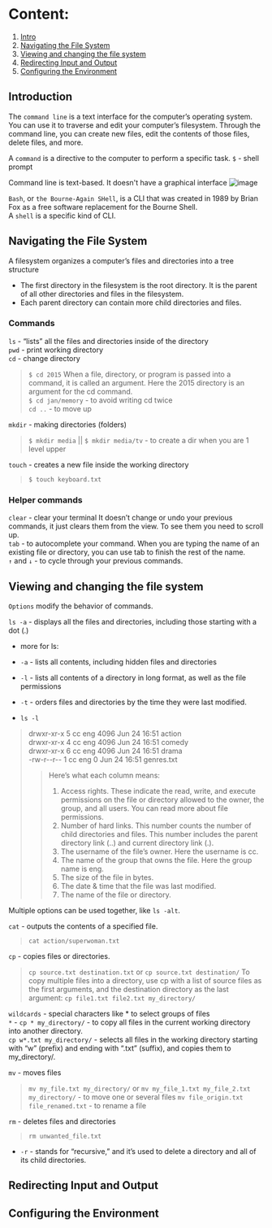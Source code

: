# Content:

1. [Intro](#Introduction)
2. [Navigating the File System](#Navigating-the-File-System)
3. [Viewing and changing the file system](#Viewing-and-changing-the-file-system)
4. [Redirecting Input and Output](#Redirecting-Input-and-Output)
5. [Configuring the Environment](#Configuring-the-Environment)

## Introduction

The `command line` is a text interface for the computer’s operating system. You can use it to traverse and edit your computer’s filesystem. Through the command line, you can create new files, edit the contents of those files, delete files, and more.

 A `command` is a directive to the computer to perform a specific task.
 `$` - shell prompt

Command line is text-based. It doesn't have a graphical interface
![image](https://user-images.githubusercontent.com/55635400/114563579-34c0ef00-9c78-11eb-8834-0948c81f91d7.png)

`Bash`, or `the Bourne-Again SHell`, is a CLI that was created in 1989 by Brian Fox as a free software replacement for the Bourne Shell.  
A `shell` is a specific kind of CLI. 

## Navigating the File System

A filesystem organizes a computer’s files and directories into a tree structure

* The first directory in the filesystem is the root directory. It is the parent of all other directories and files in the filesystem.
* Each parent directory can contain more child directories and files.

### Commands  
`ls` - “lists” all the files and directories inside of the directory  
`pwd` - print working directory  
`cd` - change directory  
> `$ cd 2015` When a file, directory, or program is passed into a command, it is called an argument. Here the 2015 directory is an argument for the cd command.  
> `$ cd jan/memory` - to avoid writing cd twice  
> `cd ..` - to move up

`mkdir` - making directories (folders)
> `$ mkdir media` || `$ mkdir media/tv` - to create a dir when you are 1 level upper

`touch` - creates a new file inside the working directory
> `$ touch keyboard.txt`

### Helper commands
`clear` - clear your terminal It doesn’t change or undo your previous commands, it just clears them from the view. To see them you need to scroll up.  
`tab` - to autocomplete your command. When you are typing the name of an existing file or directory, you can use tab to finish the rest of the name.  
`↑` and `↓` - to cycle through your previous commands.


## Viewing and changing the file system

`Options` modify the behavior of commands.

`ls -a` - displays all the files and directories, including those starting with a dot (.)  

* more for ls:  
 * `-a` - lists all contents, including hidden files and directories  
 * `-l` - lists all contents of a directory in long format, as well as the file permissions  
 * `-t` - orders files and directories by the time they were last modified.

* `ls -l`
>drwxr-xr-x 5  cc  eng  4096 Jun 24 16:51  action  
drwxr-xr-x 4  cc  eng  4096 Jun 24 16:51  comedy  
drwxr-xr-x 6  cc  eng  4096 Jun 24 16:51  drama  
-rw-r--r-- 1  cc  eng     0 Jun 24 16:51  genres.txt  
>> Here’s what each column means:
>> 1. Access rights. These indicate the read, write, and execute permissions on the file or directory allowed to the owner, the group, and all users. You can read more about file permissions.  
>> 2. Number of hard links. This number counts the number of child directories and files. This number includes the parent directory link (..) and current directory link (.).  
>> 3. The username of the file’s owner. Here the username is cc.  
>> 4. The name of the group that owns the file. Here the group name is eng.  
>> 5. The size of the file in bytes.  
>> 6. The date & time that the file was last modified.  
>> 7. The name of the file or directory.  

Multiple options can be used together, like `ls -alt`.

`cat` - outputs the contents of a specified file. 
> `cat action/superwoman.txt`

`cp` - copies files or directories.
> `cp source.txt destination.txt` or `cp source.txt destination/`
> To copy multiple files into a directory, use cp with a list of source files as the first arguments, and the destination directory as the last argument: `cp file1.txt file2.txt my_directory/`

`wildcards` - special characters like * to select groups of files  
`*` - `cp * my_directory/` - to copy all files in the current working directory into another directory.  
`cp w*.txt my_directory/`  - selects all files in the working directory starting with “w” (prefix) and ending with “.txt” (suffix), and copies them to my_directory/.

`mv` - moves files 
>`mv my_file.txt my_directory/` or `mv my_file_1.txt my_file_2.txt my_directory/` - to move one or several files
>`mv file_origin.txt file_renamed.txt` - to rename a file

`rm` - deletes files and directories
>`rm unwanted_file.txt`
* `-r` -  stands for “recursive,” and it’s used to delete a directory and all of its child directories.

## Redirecting Input and Output



## Configuring the Environment
